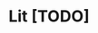 ---
layout: page
title: Lit [TODO]
permalink: /components/lit/
parent: Third party integration
nav_order: 2
---